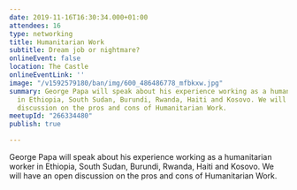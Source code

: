 ```yaml
---
date: 2019-11-16T16:30:34.000+01:00
attendees: 16
type: networking
title: Humanitarian Work
subtitle: Dream job or nightmare?
onlineEvent: false
location: The Castle
onlineEventLink: ''
image: "/v1592579180/ban/img/600_486486778_mfbkxw.jpg"
summary: George Papa will speak about his experience working as a humanitarian worker
  in Ethiopia, South Sudan, Burundi, Rwanda, Haiti and Kosovo. We will have an open
  discussion on the pros and cons of Humanitarian Work.
meetupId: "266334480"
publish: true

---
```

George Papa will speak about his experience working as a humanitarian worker in Ethiopia, South Sudan, Burundi, Rwanda, Haiti and Kosovo. We will have an open discussion on the pros and cons of Humanitarian Work.